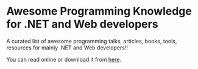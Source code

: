 # Awesome Programming Knowledge for .NET and Web developers

A curated list of awesome programming talks, articles, books, tools, resources for mainly .NET and Web developers!!

You can read online or download it from [here](https://www.gitbook.com/book/ebenzhang/awesome-programming-knowledge-for-net-and-web-dev/details).

